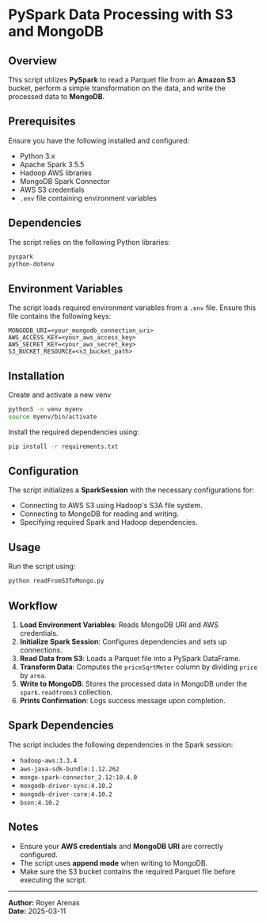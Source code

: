 # PySpark Data Processing with S3 and MongoDB

## Overview
This script utilizes **PySpark** to read a Parquet file from an **Amazon S3** bucket, perform a simple transformation on the data, and write the processed data to **MongoDB**.

## Prerequisites
Ensure you have the following installed and configured:

- Python 3.x
- Apache Spark 3.5.5
- Hadoop AWS libraries
- MongoDB Spark Connector
- AWS S3 credentials
- `.env` file containing environment variables

## Dependencies
The script relies on the following Python libraries:

```python
pyspark
python-dotenv
```

## Environment Variables
The script loads required environment variables from a `.env` file. Ensure this file contains the following keys:

```
MONGODB_URI=<your_mongodb_connection_uri>
AWS_ACCESS_KEY=<your_aws_access_key>
AWS_SECRET_KEY=<your_aws_secret_key>
S3_BUCKET_RESOURCE=<s3_bucket_path>
```

## Installation
Create and activate a new venv
```bash
python3 -m venv myenv
source myenv/bin/activate
```

Install the required dependencies using:

```bash
pip install -r requirements.txt
```

## Configuration
The script initializes a **SparkSession** with the necessary configurations for:
- Connecting to AWS S3 using Hadoop's S3A file system.
- Connecting to MongoDB for reading and writing.
- Specifying required Spark and Hadoop dependencies.

## Usage
Run the script using:

```bash
python readFromS3ToMongo.py
```

## Workflow
1. **Load Environment Variables**: Reads MongoDB URI and AWS credentials.
2. **Initialize Spark Session**: Configures dependencies and sets up connections.
3. **Read Data from S3**: Loads a Parquet file into a PySpark DataFrame.
4. **Transform Data**: Computes the `priceSqrtMeter` column by dividing `price` by `area`.
5. **Write to MongoDB**: Stores the processed data in MongoDB under the `spark.readfroms3` collection.
6. **Prints Confirmation**: Logs success message upon completion.

## Spark Dependencies
The script includes the following dependencies in the Spark session:
- `hadoop-aws:3.3.4`
- `aws-java-sdk-bundle:1.12.262`
- `mongo-spark-connector_2.12:10.4.0`
- `mongodb-driver-sync:4.10.2`
- `mongodb-driver-core:4.10.2`
- `bson:4.10.2`

## Notes
- Ensure your **AWS credentials** and **MongoDB URI** are correctly configured.
- The script uses **append mode** when writing to MongoDB.
- Make sure the S3 bucket contains the required Parquet file before executing the script.


---
**Author:** Royer Arenas  
**Date:** 2025-03-11

